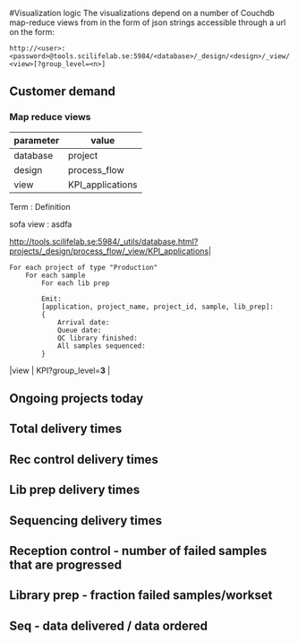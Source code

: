 #Visualization logic
The visualizations depend on a number of Couchdb map-reduce views from in the form of json strings accessible through a url on the form:

`http://<user>:<password>@tools.scilifelab.se:5984/<database>/_design/<design>/_view/<view>[?group_level=<n>]`

## Customer demand
### Map reduce views
|parameter| value                             |
|---------|-----------------------------------|
|database | project                           |
|design   | process_flow                      |
|view     | KPI_applications|

Term
: Definition

sofa view
: asdfa

<http://tools.scilifelab.se:5984/_utils/database.html?projects/_design/process_flow/_view/KPI_applications>|

    For each project of type "Production"
    	For each sample
    		For each lib prep
    		
    		Emit:
    		[application, project_name, project_id, sample, lib_prep]:
    		{
    			Arrival date:
    			Queue date:
    			QC library finished:
    			All samples sequenced:
    		}




|view     | KPI?group_level=**3**             |





## Ongoing projects today
## Total delivery times
## Rec control delivery times
## Lib prep delivery times
## Sequencing delivery times
## Reception control - number of failed samples that are progressed
## Library prep - fraction failed samples/workset
## Seq - data delivered / data ordered


